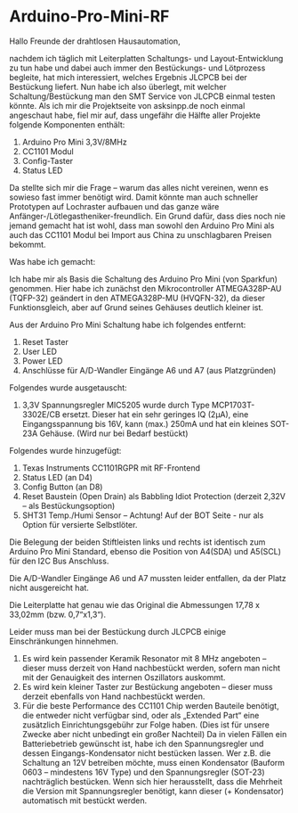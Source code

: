 # Arduino-Pro-Mini-RF

Hallo Freunde der drahtlosen Hausautomation,

nachdem ich täglich mit Leiterplatten Schaltungs- und Layout-Entwicklung zu tun habe und dabei auch immer den Bestückungs- und Lötprozess begleite, hat mich interessiert, welches Ergebnis JLCPCB bei der Bestückung liefert.
Nun habe ich also überlegt, mit welcher Schaltung/Bestückung man den SMT Service von JLCPCB einmal testen könnte.
Als ich mir die Projektseite von asksinpp.de noch einmal angeschaut habe, fiel mir auf, dass ungefähr die Hälfte aller Projekte folgende Komponenten enthält:

1.	Arduino Pro Mini 3,3V/8MHz
2.	CC1101 Modul
3.	Config-Taster
4.	Status LED

Da stellte sich mir die Frage – warum das alles nicht vereinen, wenn es sowieso fast immer benötigt wird. Damit könnte man auch schneller Prototypen auf Lochraster aufbauen und das ganze wäre Anfänger-/Lötlegastheniker-freundlich.
Ein Grund dafür, dass dies noch nie jemand gemacht hat ist wohl, dass man sowohl den Arduino Pro Mini als auch das CC1101 Modul bei Import aus China zu unschlagbaren Preisen bekommt.

Was habe ich gemacht:

Ich habe mir als Basis die Schaltung des Arduino Pro Mini (von Sparkfun) genommen.
Hier habe ich zunächst den Mikrocontroller ATMEGA328P-AU (TQFP-32) geändert in den ATMEGA328P-MU (HVQFN-32), da dieser Funktionsgleich, aber auf Grund seines Gehäuses deutlich kleiner ist.

Aus der Arduino Pro Mini Schaltung habe ich folgendes entfernt:

1.	Reset Taster
2.	User LED
3.	Power LED
4.	Anschlüsse für A/D-Wandler Eingänge A6 und A7 (aus Platzgründen)

Folgendes wurde ausgetauscht:

1.	3,3V Spannungsregler MIC5205 wurde durch Type MCP1703T-3302E/CB
ersetzt. Dieser hat ein sehr geringes IQ (2µA), eine Eingangsspannung bis 16V, kann (max.) 250mA und hat ein kleines SOT-23A Gehäuse. (Wird nur bei Bedarf bestückt)

Folgendes wurde hinzugefügt:

1.	Texas Instruments CC1101RGPR mit RF-Frontend
2.	Status LED (an D4)
3.	Config Button (an D8)
4.	Reset Baustein (Open Drain) als Babbling Idiot Protection (derzeit 2,32V – als Bestückungsoption)
5.	SHT31 Temp./Humi Sensor – Achtung! Auf der BOT Seite - nur als Option für versierte Selbstlöter.


Die Belegung der beiden Stiftleisten links und rechts ist identisch zum Arduino Pro Mini Standard, ebenso die Position von A4(SDA) und A5(SCL) für den I2C Bus Anschluss.

Die A/D-Wandler Eingänge A6 und A7 mussten leider entfallen, da der Platz nicht ausgereicht hat.

Die Leiterplatte hat genau wie das Original die Abmessungen 17,78 x 33,02mm (bzw. 0,7“x1,3“).

Leider muss man bei der Bestückung durch JLCPCB einige Einschränkungen hinnehmen.

1.	Es wird kein passender Keramik Resonator mit 8 MHz angeboten – dieser muss derzeit von Hand nachbestückt werden, sofern man nicht mit der Genauigkeit des internen Oszillators auskommt.
2.	Es wird kein kleiner Taster zur Bestückung angeboten – dieser muss derzeit ebenfalls von Hand nachbestückt werden.
3.	Für die beste Performance des CC1101 Chip werden Bauteile benötigt, die entweder nicht verfügbar sind, oder als „Extended Part“ eine zusätzlich Einrichtungsgebühr zur Folge haben. (Dies ist für unsere Zwecke aber nicht unbedingt ein großer Nachteil)
Da in vielen Fällen ein Batteriebetrieb gewünscht ist, habe ich den Spannungsregler und dessen Eingangs-Kondensator nicht bestücken lassen. Wer z.B. die Schaltung an 12V betreiben möchte, muss einen Kondensator (Bauform 0603 – mindestens 16V Type) und den Spannungsregler (SOT-23) nachträglich bestücken. Wenn sich hier herausstellt, dass die Mehrheit die Version mit Spannungsregler benötigt, kann dieser (+ Kondensator) automatisch mit bestückt werden.

